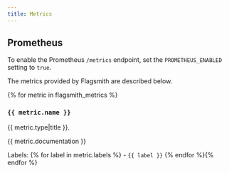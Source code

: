 ```yaml
---
title: Metrics
---
```


## Prometheus

To enable the Prometheus `/metrics` endpoint, set the `PROMETHEUS_ENABLED` setting to `true`. 

The metrics provided by Flagsmith are described below.

{% for metric in flagsmith_metrics %}
### `{{ metric.name }}`

{{ metric.type|title }}.

{{ metric.documentation }}

Labels:
{% for label in metric.labels %} - `{{ label }}`
{% endfor %}{% endfor %}
